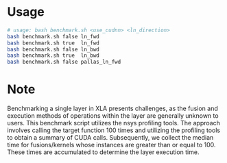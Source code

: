 # Usage

```bash
# usage: bash benchmark.sh <use_cudnn> <ln_direction>
bash benchmark.sh false ln_fwd
bash benchmark.sh true  ln_fwd
bash benchmark.sh false ln_bwd
bash benchmark.sh true  ln_bwd
bash benchmark.sh false pallas_ln_fwd
```

# Note

Benchmarking a single layer in XLA presents challenges, as the fusion and
execution methods of operations within the layer are generally unknown to users.
This benchmark script utilizes the nsys profiling tools. The approach involves
calling the target function 100 times and utilizing the profiling tools to
obtain a summary of CUDA calls. Subsequently, we collect the median time for
fusions/kernels whose instances are greater than or equal to 100. These times
are accumulated to determine the layer execution time.
